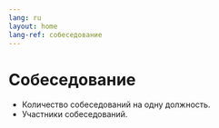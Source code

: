 ```yaml
---
lang: ru
layout: home
lang-ref: собеседование
---
```


# Собеседование

- Количество собеседований на одну должность.
- Участники собеседований.